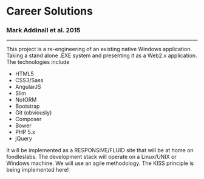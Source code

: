 # Career Solutions
### Mark Addinall et al.  2015

----

This project is a re-engineering of an existing native Windows application.
Taking a stand alone .EXE system and presenting it as a Web2.x application.
The technologies include

* HTML5
* CSS3/Sass
* AngularJS
* Slim
* NotORM
* Bootstrap
* Git (obviously)
* Composer
* Bower
* PHP 5.x
* jQuery

It will be implemented as a RESPONSIVE/FLUID site that will be at home on fondleslabs.
The development stack will operate on a Linux/UNIX or Windows machine.
We will use an agile methodology.  The KISS principle is being implemented here!


